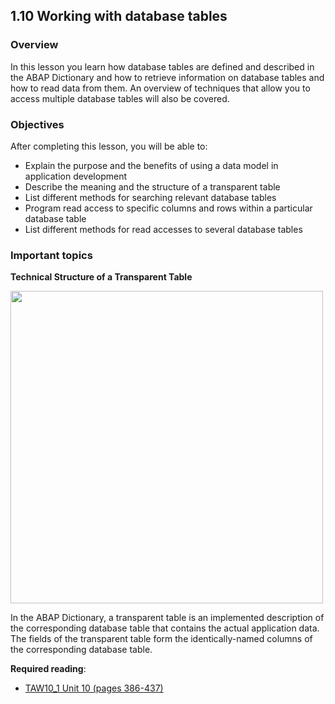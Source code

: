 ## 1.10 Working with database tables

### Overview
In this lesson you learn how database tables are defined and described in the ABAP Dictionary and how to retrieve information on database tables and how to read data from them. An overview of techniques that allow you to access multiple database tables will also be covered.

### Objectives
After completing this lesson, you will be able to:

- Explain the purpose and the benefits of using a data model in application development
- Describe the meaning and the structure of a transparent table
- List different methods for searching relevant database tables
- Program read access to specific columns and rows within a particular database table
- List different methods for read accesses to several database tables

### Important topics

**Technical Structure of a Transparent Table**

<img src="https://github.com/msg-CareerPaths/sap-abap-internship/assets/139317079/0b3c3d99-3fdc-49c4-91ba-0954fcb9a762" width="500">

In the ABAP Dictionary, a transparent table is an implemented description of the corresponding database table that contains the actual application data. The fields of the transparent table form the identically-named columns of the corresponding database table.

**Required reading**:
- [TAW10_1 Unit 10 (pages 386-437)](https://msggroup.sharepoint.com/:b:/r/sites/msteams_f974e3/Freigegebene%20Dokumente/General/SAP%20Summer%20School%202023/Training%20materials/TAW/TAW10_1_EN_Col92_FV_Part_NSC.pdf?csf=1&web=1&e=qJJmzd)
